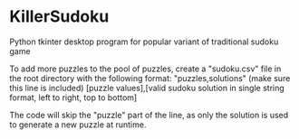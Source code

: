 # KillerSudoku
Python tkinter desktop program for popular variant of traditional sudoku game

To add more puzzles to the pool of puzzles, create a "sudoku.csv" file in the root directory with the following format:
"puzzles,solutions" (make sure this line is included)
[puzzle values],[valid sudoku solution in single string format, left to right, top to bottom]

The code will skip the "puzzle" part of the line, as only the solution is used to generate a new puzzle at runtime.
